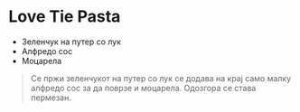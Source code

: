# Love Tie Pasta
- Зеленчук на путер со лук
- Алфредо сос
- Моцарела


>Се пржи зеленчукот на путер со лук се додава на крај само малку алфредо сос за да поврзе и моцарела.
Одозгора се става пермезан.
